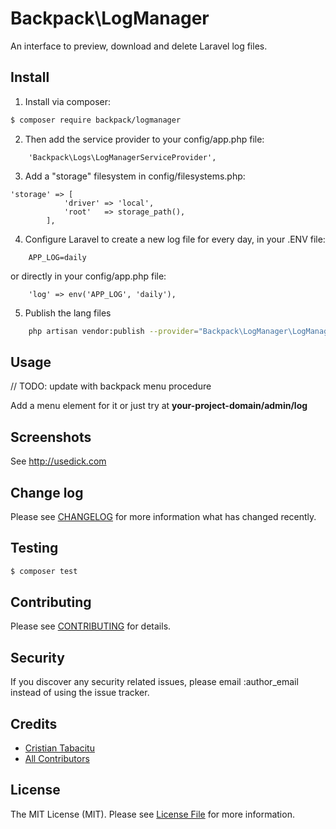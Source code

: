 # Backpack\LogManager

An interface to preview, download and delete Laravel log files.

## Install

1. Install via composer:

``` bash
$ composer require backpack/logmanager
```

2. Then add the service provider to your config/app.php file:

``` 
    'Backpack\Logs\LogManagerServiceProvider',
```

3. Add a "storage" filesystem in config/filesystems.php:

```
'storage' => [
            'driver' => 'local',
            'root'   => storage_path(),
        ],
```

4. Configure Laravel to create a new log file for every day, in your .ENV file:

```
    APP_LOG=daily
```

or directly in your config/app.php file:
```
    'log' => env('APP_LOG', 'daily'),
```

5. Publish the lang files

```bash
    php artisan vendor:publish --provider="Backpack\LogManager\LogManagerServiceProvider"
```

## Usage

// TODO: update with backpack menu procedure

Add a menu element for it or just try at **your-project-domain/admin/log**

## Screenshots

See http://usedick.com

## Change log

Please see [CHANGELOG](CHANGELOG.md) for more information what has changed recently.

## Testing

``` bash
$ composer test
```

## Contributing

Please see [CONTRIBUTING](CONTRIBUTING.md) for details.

## Security

If you discover any security related issues, please email :author_email instead of using the issue tracker.

## Credits

- [Cristian Tabacitu](https://github.com/tabacitu)
- [All Contributors](../../contributors)

## License

The MIT License (MIT). Please see [License File](LICENSE.md) for more information.

